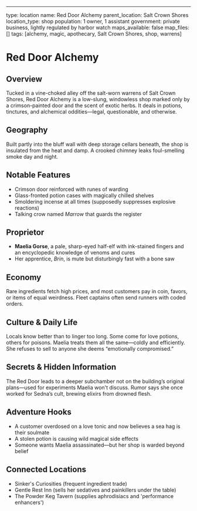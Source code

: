 ---
type: location
name: Red Door Alchemy
parent_location: Salt Crown Shores
location_type: shop
population: 1 owner, 1 assistant
government: private business, lightly regulated by harbor watch
maps_available: false
map_files: []
tags: [alchemy, magic, apothecary, Salt Crown Shores, shop, warrens]

# Red Door Alchemy

## Overview
Tucked in a vine-choked alley off the salt-worn warrens of Salt Crown Shores, Red Door Alchemy is a low-slung, windowless shop marked only by a crimson-painted door and the scent of exotic herbs. It deals in potions, tinctures, and alchemical oddities—legal, questionable, and otherwise.

## Geography
Built partly into the bluff wall with deep storage cellars beneath, the shop is insulated from the heat and damp. A crooked chimney leaks foul-smelling smoke day and night.

## Notable Features
- Crimson door reinforced with runes of warding
- Glass-fronted potion cases with magically chilled shelves
- Smoldering incense at all times (supposedly suppresses explosive reactions)
- Talking crow named *Marrow* that guards the register

## Proprietor
- **Maelia Gorse**, a pale, sharp-eyed half-elf with ink-stained fingers and an encyclopedic knowledge of venoms and cures
- Her apprentice, *Brin*, is mute but disturbingly fast with a bone saw

## Economy
Rare ingredients fetch high prices, and most customers pay in coin, favors, or items of equal weirdness. Fleet captains often send runners with coded orders.

## Culture & Daily Life
Locals know better than to linger too long. Some come for love potions, others for poisons. Maelia treats them all the same—coldly and efficiently. She refuses to sell to anyone she deems “emotionally compromised.”

## Secrets & Hidden Information
The Red Door leads to a deeper subchamber not on the building’s original plans—used for experiments Maelia won't discuss. Rumor says she once worked for Sedna’s cult, brewing elixirs from drowned flesh.

## Adventure Hooks
- A customer overdosed on a love tonic and now believes a sea hag is their soulmate
- A stolen potion is causing wild magical side effects
- Someone wants Maelia assassinated—but her shop is warded beyond belief

## Connected Locations
- Sinker's Curiosities (frequent ingredient trade)
- Gentle Rest Inn (sells her sedatives and painkillers under the table)
- The Powder Keg Tavern (supplies aphrodisiacs and 'performance enhancers')

